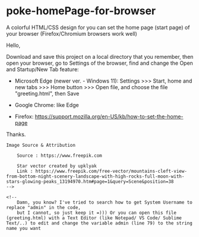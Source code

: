 # poke-homePage-for-browser
A colorful HTML/CSS design for you can set the home page (start page) of your browser (Firefox/Chromium browsers work well)


Hello,

Download and save this project on a local directory that you remember, then open your browser, go to Settings of the browser, find and change the Open and Startup/New Tab feature:

- Microsoft Edge (newer ver. - Windows 11): Settings >>> Start, home and new tabs >>> Home button >>> Open file, and choose the file "greeting.html", then Save

- Google Chrome: like Edge

- Firefox: https://support.mozilla.org/en-US/kb/how-to-set-the-home-page

Thanks.

    Image Source & Attribution

        Source : https://www.freepik.com

        Star vector created by upklyak
        Link : https://www.freepik.com/free-vector/mountains-cleft-view-from-bottom-night-scenery-landscape-with-high-rocks-full-moon-with-stars-glowing-peaks_13194970.htm#page=1&query=Scene&position=38
    -->

    <!-- 
        Damn, you know? I've tried to search how to get System Username to replace "admin" in the code,
        but I cannot, so just keep it =))) Or you can open this file (greeting.html) with a Text Editor (like Notepad/ VS Code/ Sublime Text/..) to edit and change the variable admin (line 79) to the string name you want
